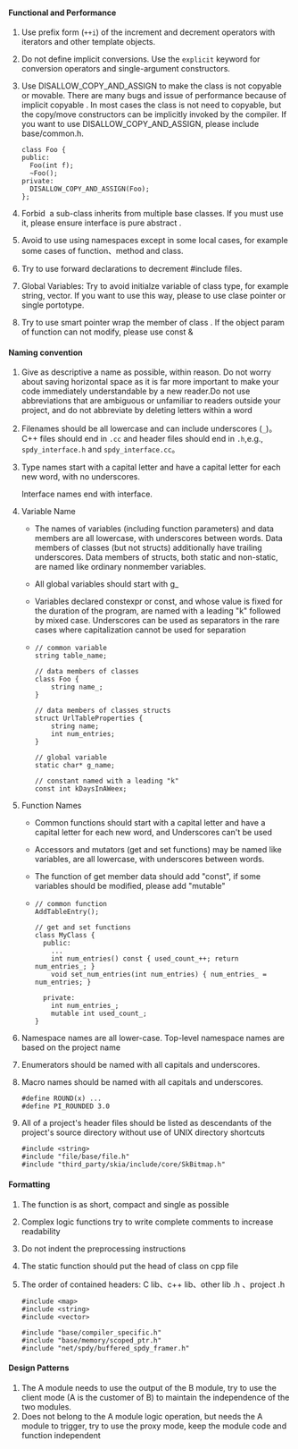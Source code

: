 #### Functional and Performance

1. Use prefix form (`++i`) of the increment and decrement operators with iterators and other template objects.

2. Do not define implicit conversions. Use the `explicit` keyword for conversion operators and single-argument constructors.

3. Use DISALLOW_COPY_AND_ASSIGN to make the class is not copyable or movable. There are many bugs and issue of performance because of implicit copyable . In most cases the class is not need to copyable, but the copy/move constructors can be implicitly invoked by the compiler. If you want to use DISALLOW_COPY_AND_ASSIGN, please include  base/common.h.

   ```
   class Foo {
   public:
     Foo(int f);
     ~Foo();
   private:
     DISALLOW_COPY_AND_ASSIGN(Foo);
   };
   ```

4. Forbid  a sub-class inherits from multiple base classes. If you must use it, please ensure interface is pure abstract .

5. Avoid to use  using namespaces except in some local cases, for example some cases of  function、method and class.

6. Try to use forward declarations to decrement #include files.

7. Global Variables: Try to avoid initialze variable of class type, for example string, vector. If you want to use this way, please to use clase pointer or single portotype.

8. Try to use smart pointer wrap the member of class . If the object param of function can not modify, please use const &

#### Naming convention

1. Give as descriptive a name as possible, within reason. Do not worry about saving horizontal space as it is far more important to make your code immediately understandable by a new reader.Do not use abbreviations that are ambiguous or unfamiliar to readers outside your project, and do not abbreviate by deleting letters within a word

2. Filenames should be all lowercase and can include underscores (`_`)。C++ files should end in `.cc` and header files should end in `.h`,e.g., `spdy_interface.h` and `spdy_interface.cc`。

3. Type names start with a capital letter and have a capital letter for each new word, with no underscores.

   Interface names end with interface.

4. Variable Name

   - The names of variables (including function parameters) and data members are all lowercase, with underscores between words. Data members of classes (but not structs) additionally have trailing underscores. Data members of structs, both static and non-static, are named like ordinary nonmember variables.

   - All global variables should start with g_ 

   - Variables declared constexpr or const, and whose value is fixed for the duration of the program, are named with a leading "k" followed by mixed case. Underscores can be used as separators in the rare cases where capitalization cannot be used for separation

   - ```
     // common variable
     string table_name;
     
     // data members of classes
     class Foo {
         string name_;
     }
     
     // data members of classes structs
     struct UrlTableProperties {
         string name;
         int num_entries;
     }
     
     // global variable
     static char* g_name;
     
     // constant named with a leading "k" 
     const int kDaysInAWeex;
     ```

5. Function Names

   - Common functions should start with a capital letter and have a capital letter for each new word, and Underscores can't be used

   - Accessors and mutators (get and set functions) may be named like variables, are all lowercase, with underscores between words.

   - The function of get member data should add "const", if some variables should be modified, please add "mutable"

   - ```
     // common function
     AddTableEntry();
     
     // get and set functions
     class MyClass {
       public:
         ...
         int num_entries() const { used_count_++; return num_entries_; }
         void set_num_entries(int num_entries) { num_entries_ = num_entries; }
       
       private:
         int num_entries_;
         mutable int used_count_;
     }
     ```

6. Namespace names are all lower-case. Top-level namespace names are based on the project name 

7.  Enumerators should be named with all capitals and underscores.

8. Macro names should be named with all capitals and underscores.

   ```
   #define ROUND(x) ...
   #define PI_ROUNDED 3.0
   ```

9. All of a project's header files should be listed as descendants of the project's source directory without use of UNIX directory shortcuts

   ```
   #include <string>
   #include "file/base/file.h"
   #include "third_party/skia/include/core/SkBitmap.h"
   ```

#### Formatting

1. The function is as short, compact and single as possible

2. Complex logic functions try to write complete comments to increase readability

3. Do not indent the preprocessing instructions

4. The static function should put the head of class on cpp file

5. The order of contained headers: C lib、c++ lib、other lib .h 、project .h

   ```
   #include <map>
   #include <string>
   #include <vector>
   
   #include "base/compiler_specific.h"
   #include "base/memory/scoped_ptr.h"
   #include "net/spdy/buffered_spdy_framer.h"
   ```

#### Design Patterns

1. The A module needs to use the output of the B module, try to use the client mode (A is the customer of B) to maintain the independence of the two modules.
2. Does not belong to the A module logic operation, but needs the A module to trigger, try to use the proxy mode, keep the module code and function independent

